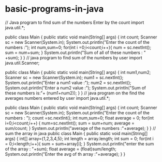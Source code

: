 # basic-programs-in-java
// Java program to find sum of the numbers Enter by the count
import java.util.*;

public class Main {
    public static void main(String[] args) {
      int count;
      Scanner sc = new Scanner(System.in);
      System.out.println("Enter the count of the numbers :");
      int num,sum=0;
      for(int i =0;i<count;i++){
        num = sc.nextInt();
        sum = num+sum;
      }
      System.out.println("Sum of all of these numbers : " +sum);
  }
}
// java program to find sum of the numbers by user
import java.util.Scanner;

public class Main {
    public static void main(String[] args) 
    {
      int num1,num2;
      Scanner sc = new Scanner(System.in);
      num1 = sc.nextInt();
      System.out.println("Enter a num1 value :");
      num2 = sc.nextInt();
      System.out.println("Enter a num2 value :");
      System.out.println("Sum of these numbers is:"+ (num1+num2));
  }
}
// java program on the find the averages numbers entered by user
import java.util.*;

public class Main {
    public static void main(String[] args) {
      int count;
      Scanner sc = new Scanner(System.in);
      System.out.println("Enter the count of the numbers : ");
      count =sc.nextInt();
      int num,sum=0;
      float average = 0;
      for(int i=0;i<count;i++)
      {
        num=sc.nextInt();
        sum = sum+num;
        average = sum/count;
      }
      System.out.println("average of the numbers :"+average);
  }
}
// sum the array in java
public class Main {
    public static void main(String[] args) {
      int[] array={1,2,3,4,5};
      int length = array.length;
      int sum = 0;
      for(int i = 0;i<length;i++){
        sum = sum+array[i];
      }
      System.out.println("enter the sum of the array : "+sum);
      float average = (float)sum/length;
      System.out.println("Enter the avg of th array :"+average);
  }
}
